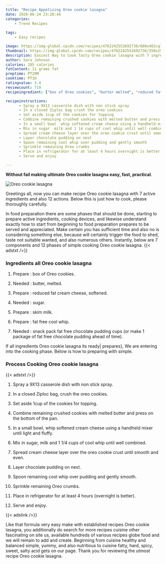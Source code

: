```yaml
---
title: "Recipe Appetizing Oreo cookie lasagna"
date: 2020-06-24 23:28:44
categories:
    - Trend Recipes
    
tags:
    - Easy recipes

image: https://img-global.cpcdn.com/recipes/4762242552692736/680x482cq70/oreo-cookie-lasagna-recipe-main-photo.jpg
thumbnail: https://img-global.cpcdn.com/recipes/4762242552692736/350x250cq70/oreo-cookie-lasagna-recipe-main-photo.jpg
description: Easiest Way to Cook Tasty Oreo cookie lasagna with 7 ingredients and 12 stages of easy cooking.
author: Sara Johnson
calories: 285 calories
fatContent: 11 grams fat
preptime: PT29M
cooktime: PT1H
ratingvalue: 3.4
reviewcount: 719
recipeingredient: ["box of Oreo cookies", "butter melted", "reduced fat cream cheese  softened", "sugar", "skim milk", "fat free cool whip", "snack pack fat free chocolate pudding cups or make 1 package of fat free chocolate pudding ahead of time"]

recipeinstructions: 
      - Spray a 9X13 casserole dish with non stick spray 
      - In a closed Ziploc bag crush the oreo cookies 
      - Set aside 1cup of the cookies for topping 
      - Combine remaining crushed cookies with melted butter and press on the bottom of the pan 
      - In a small bowl  whip softened cream cheese using a handheld mixer until light and fluffy 
      - Mix in sugar  milk and 1 14 cups of cool whip until well combined 
      - Spread cream cheese layer over the oreo cookie crust until smooth and even 
      - Layer chocolate pudding on next 
      - Spoon remaining cool whip over pudding and gently smooth 
      - Sprinkle remaining Oreo crumbs 
      - Place in refrigerator for at least 4 hours overnight is better 
      - Serve and enjoy

---
```




**Without fail making ultimate Oreo cookie lasagna easy, fast, practical**. 


![Oreo cookie lasagna](https://img-global.cpcdn.com/recipes/4762242552692736/680x482cq70/oreo-cookie-lasagna-recipe-main-photo.jpg "Oreo cookie lasagna")




Greetings all, now you can make recipe Oreo cookie lasagna with 7 active ingredients and also 12 actions. Below this is just how to cook, please thoroughly carefully.

In food preparation there are some phases that should be done, starting to prepare active ingredients, cooking devices, and likewise understand exactly how to start from beginning to food preparation prepares to be served and appreciated. Make certain you has sufficient time and also no is considering something else, because will certainly trigger the food to shed, taste not suitable wanted, and also numerous others. Instantly, below are 7 components and 12 phases of simple cooking Oreo cookie lasagna.
{{< adstxt />}}

### Ingredients all Oreo cookie lasagna


1. Prepare  : box of Oreo cookies.

1. Needed  : butter, melted.

1. Prepare  : reduced fat cream cheese,  softened.

1. Needed  : sugar.

1. Prepare  : skim milk.

1. Prepare  : fat free cool whip.

1. Needed  : snack pack fat free chocolate pudding cups (or make 1 package of fat free chocolate pudding ahead of time).



If all ingredients Oreo cookie lasagna its ready| prepares}, We are entering into the cooking phase. Below is how to preparing with simple.

### Process Cooking Oreo cookie lasagna

{{< adstxt />}}


1. Spray a 9X13 casserole dish with non stick spray.



1. In a closed Ziploc bag, crush the oreo cookies.



1. Set aside 1cup of the cookies for topping.



1. Combine remaining crushed cookies with melted butter and press on the bottom of the pan.



1. In a small bowl,  whip softened cream cheese using a handheld mixer until light and fluffy.



1. Mix in sugar,  milk and 1 1/4 cups of cool whip until well combined.



1. Spread cream cheese layer over the oreo cookie crust until smooth and even.



1. Layer chocolate pudding on next.



1. Spoon remaining cool whip over pudding and gently smooth.



1. Sprinkle remaining Oreo crumbs.



1. Place in refrigerator for at least 4 hours (overnight is better).



1. Serve and enjoy.





{{< adslink />}}

Like that formula very easy make with established recipes Oreo cookie lasagna, you additionally do search for more recipes cuisine other fascinating on site us, available hundreds of various recipes globe food and we will remain to add and create. Beginning from cuisine healthy and balanced simple, yummy, and also nutritious to cuisine fatty, hard, spicy, sweet, salty acid gets on our page. Thank you for reviewing the utmost recipe Oreo cookie lasagna.
